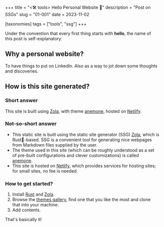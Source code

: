 +++
title = "<🛠️ tools> Hello Personal Website 👋"
description = "Post on SSGs"
slug = "01-001"
date = 2023-11-02

[taxonomies]
tags = ["tools", "ssg"]
+++

Under the convention that every first thing starts with **hello**, the name of this post is self-explanatory.

## Why a personal website?

To have things to put on LinkedIn. Also as a way to jot down some thoughts and discoveries.

## How is this site generated?

### Short answer

This site is built using [Zola](https://www.getzola.org/), with theme [anemone](https://github.com/Speyll/anemone), hosted on [Netlify](https://www.netlify.com/).

### Not-so-short answer

- This static site is built using the static site generator (SSG) [Zola](https://www.getzola.org/), which is Rust🦀-based. SSG is a convenient tool for generating nice webpages from Markdown files supplied by the user.
- The theme used in this site (which can be roughly understood as a set of pre-built configurations and clever customizations) is called [anemone](https://github.com/Speyll/anemone).
- This site is hosted on [Netlify](https://www.netlify.com/), which provides services for hosting sites; for small sites, no fee is needed.

### How to get started?

1. Install [Rust](https://www.rust-lang.org/tools/install) and [Zola](https://www.getzola.org/documentation/getting-started/installation/).
2. Browse the [themes gallery](https://www.getzola.org/themes/), find one that you like the most and clone that into your machine.
3. Add contents.

That's basically it!
